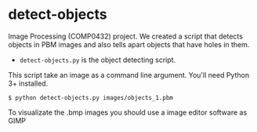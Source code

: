 # detect-objects

Image Processing (COMP0432) project. We created a script that detects objects in PBM images and also tells apart objects that have holes in them.

- `detect-objects.py` is the object detecting script.

This script take an image as a command line argument. You'll need Python 3+ installed.

```
$ python detect-objects.py images/objects_1.pbm
```

To visualizate the .bmp images you should use a image editor software as GIMP
